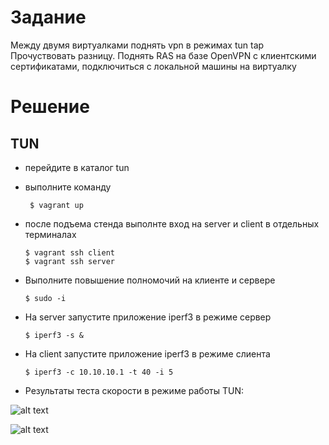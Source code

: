 # Задание

Между двумя виртуалками поднять vpn в режимах
tun
tap Прочуствовать разницу.
Поднять RAS на базе OpenVPN с клиентскими сертификатами, подключиться с локальной машины на виртуалку

# Решение
## TUN
- перейдите в каталог tun
- выполните команду 

       $ vagrant up

- после подъема стенда выполнте вход на server и client в отдельных терминалах

      $ vagrant ssh client
      $ vagrant ssh server

- Выполните повышение полномочий на клиенте и сервере

      $ sudo -i
      
- На server запустите приложение iperf3 в режиме сервер

      $ iperf3 -s &

- На client запустите приложение iperf3 в режиме слиента

      $ iperf3 -c 10.10.10.1 -t 40 -i 5

- Результаты теста скорости в режиме работы TUN:

![alt text](https://github.com/RaibeartRuadh/myvpn/tun/pic1.png "server tun")

![alt text](https://github.com/RaibeartRuadh/myvpn/tun/pic2.png "client tun")









